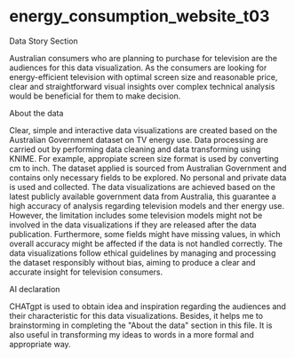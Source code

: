 # energy_consumption_website_t03

Data Story Section

Australian consumers who are planning to purchase for television are the audiences for this data visualization. As the consumers are looking for energy-efficient television with optimal screen size and reasonable price, clear and straightforward visual insights over complex technical analysis would be beneficial for them to make decision.

About the data

Clear, simple and interactive data visualizations are created based on the Australian Government dataset on TV energy use. 
Data processing are carried out by performing data cleaning and data transforming using KNIME. For example, appropiate screen size format is used by converting cm to inch.
The dataset applied is sourced from Australian Government and contains only necessary fields to be explored. No personal and private data is used and collected.
The data visualizations are achieved based on the latest publicly available government data from Australia, this guarantee a high accuracy of analysis regarding television models and ther energy use. However, the limitation includes some television models might not be involved in the data visualizations if they are released after the data publication. Furthermore, some fields might have missing values, in which overall accuracy might be affected if the data is not handled correctly.
The data visualizations follow ethical guidelines by managing and processing the dataset responsibly without bias, aiming to produce a clear and accurate insight for television consumers.

AI declaration

CHATgpt is used to obtain idea and inspiration regarding the audiences and their characteristic for this data visualizations. Besides, it helps me to brainstorming in completing the "About the data" section in this file. It is also useful in transforming my ideas to words in a more formal and appropriate way.